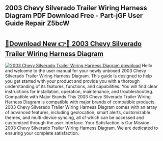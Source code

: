 ## 2003 Chevy Silverado Trailer Wiring Harness Diagram PDF Download Free - Part-jGF User Guide Repair Z5bcW

# <h2><a href="http://dfrllix.blite.top/?on=2003+Chevy+Silverado+Trailer+Wiring+Harness+Diagram">🔗Download New 👉🔴 2003 Chevy Silverado Trailer Wiring Harness Diagram</a></h2>

[![2003 Chevy Silverado Trailer Wiring Harness Diagram download](https://i.imgur.com/lujVjoI.png)](http://dfrllix.blite.top/?on=2003+Chevy+Silverado+Trailer+Wiring+Harness+Diagram)
Hello and welcome to the user manual for your newly unboxed 2003 Chevy Silverado Trailer Wiring Harness Diagram. This guide is designed to help you get started with your product and provide you with a thorough understanding of its features, functions, and capabilities. You will find clear instructions for installation, operation, maintenance, and troubleshooting. Compatible with Major Brands This 2003 Chevy Silverado Trailer Wiring Harness Diagram is compatible with major brands of compatible products. 2003 Chevy Silverado Trailer Wiring Harness Diagram comes with an array of advanced features, including geolocation, smart alerts, customizable themes, and multi-device syncing, all of which can be accessed and customized through the user interface. Your Satisfaction is Our Mission 2003 Chevy Silverado Trailer Wiring Harness Diagram. We are dedicated to ensuring your complete satisfaction.
